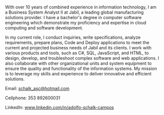
With over 10 years of combined experience in information technology, I am a Business System Analyst II at Jabil, a leading global manufacturing solutions provider. I have a bachelor's degree in computer software engineering which demonstrate my proficiency and expertise in cloud computing and software development. 

In my current role, I conduct inquiries, write specifications, analyze requirements, prepare plans, Code and Deploy applications to meet the current and projected business needs of Jabil and its clients. I work with various products and tools, such as C#, SQL, JavaScript, and HTML, to design, develop, and troubleshoot complex software and web applications. I also collaborate with other organizational units and system equipment to ensure the quality and functionality of the information systems. My mission is to leverage my skills and experience to deliver innovative and efficient solutions. 


Email: schalk_asc@hotmail.com 

Cellphone: 353 892600031

LinkedIn: www.linkedin.com/in/adolfo-schalk-campos 

<!--
**schalk-asc/schalk-asc** is a ✨ _special_ ✨ repository because its `README.md` (this file) appears on your GitHub profile.

Here are some ideas to get you started:

- 🔭 I’m currently working on ...
- 🌱 I’m currently learning ...
- 👯 I’m looking to collaborate on ...
- 🤔 I’m looking for help with ...
- 💬 Ask me about ...
- 📫 How to reach me: ...
- 😄 Pronouns: ...
- ⚡ Fun fact: ...
-->
